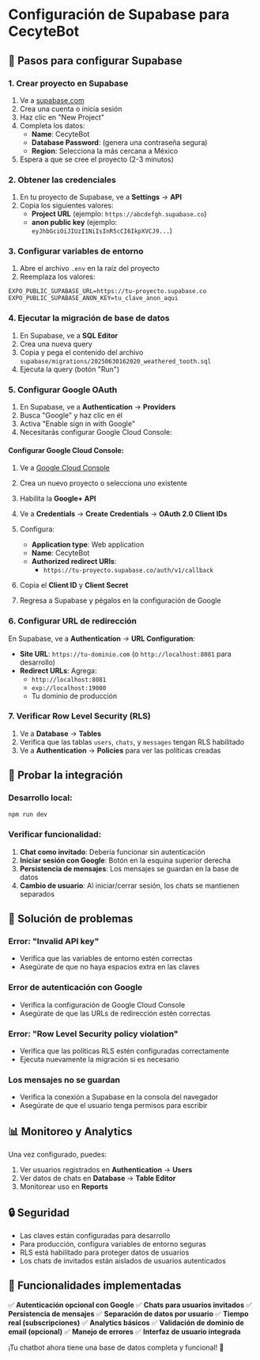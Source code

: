 # Configuración de Supabase para CecyteBot

## 🚀 Pasos para configurar Supabase

### 1. Crear proyecto en Supabase

1. Ve a [supabase.com](https://supabase.com)
2. Crea una cuenta o inicia sesión
3. Haz clic en "New Project"
4. Completa los datos:
   - **Name**: CecyteBot
   - **Database Password**: (genera una contraseña segura)
   - **Region**: Selecciona la más cercana a México
5. Espera a que se cree el proyecto (2-3 minutos)

### 2. Obtener las credenciales

1. En tu proyecto de Supabase, ve a **Settings** → **API**
2. Copia los siguientes valores:
   - **Project URL** (ejemplo: `https://abcdefgh.supabase.co`)
   - **anon public key** (ejemplo: `eyJhbGciOiJIUzI1NiIsInR5cCI6IkpXVCJ9...`)

### 3. Configurar variables de entorno

1. Abre el archivo `.env` en la raíz del proyecto
2. Reemplaza los valores:
```env
EXPO_PUBLIC_SUPABASE_URL=https://tu-proyecto.supabase.co
EXPO_PUBLIC_SUPABASE_ANON_KEY=tu_clave_anon_aqui
```

### 4. Ejecutar la migración de base de datos

1. En Supabase, ve a **SQL Editor**
2. Crea una nueva query
3. Copia y pega el contenido del archivo `supabase/migrations/20250630162020_weathered_tooth.sql`
4. Ejecuta la query (botón "Run")

### 5. Configurar Google OAuth

1. En Supabase, ve a **Authentication** → **Providers**
2. Busca "Google" y haz clic en él
3. Activa "Enable sign in with Google"
4. Necesitarás configurar Google Cloud Console:

#### Configurar Google Cloud Console:

1. Ve a [Google Cloud Console](https://console.cloud.google.com)
2. Crea un nuevo proyecto o selecciona uno existente
3. Habilita la **Google+ API**
4. Ve a **Credentials** → **Create Credentials** → **OAuth 2.0 Client IDs**
5. Configura:
   - **Application type**: Web application
   - **Name**: CecyteBot
   - **Authorized redirect URIs**: 
     - `https://tu-proyecto.supabase.co/auth/v1/callback`

6. Copia el **Client ID** y **Client Secret**
7. Regresa a Supabase y pégalos en la configuración de Google

### 6. Configurar URL de redirección

En Supabase, ve a **Authentication** → **URL Configuration**:
- **Site URL**: `https://tu-dominio.com` (o `http://localhost:8081` para desarrollo)
- **Redirect URLs**: Agrega:
  - `http://localhost:8081`
  - `exp://localhost:19000`
  - Tu dominio de producción

### 7. Verificar Row Level Security (RLS)

1. Ve a **Database** → **Tables**
2. Verifica que las tablas `users`, `chats`, y `messages` tengan RLS habilitado
3. Ve a **Authentication** → **Policies** para ver las políticas creadas

## 🧪 Probar la integración

### Desarrollo local:
```bash
npm run dev
```

### Verificar funcionalidad:
1. **Chat como invitado**: Debería funcionar sin autenticación
2. **Iniciar sesión con Google**: Botón en la esquina superior derecha
3. **Persistencia de mensajes**: Los mensajes se guardan en la base de datos
4. **Cambio de usuario**: Al iniciar/cerrar sesión, los chats se mantienen separados

## 🔧 Solución de problemas

### Error: "Invalid API key"
- Verifica que las variables de entorno estén correctas
- Asegúrate de que no haya espacios extra en las claves

### Error de autenticación con Google
- Verifica la configuración de Google Cloud Console
- Asegúrate de que las URLs de redirección estén correctas

### Error: "Row Level Security policy violation"
- Verifica que las políticas RLS estén configuradas correctamente
- Ejecuta nuevamente la migración si es necesario

### Los mensajes no se guardan
- Verifica la conexión a Supabase en la consola del navegador
- Asegúrate de que el usuario tenga permisos para escribir

## 📊 Monitoreo y Analytics

Una vez configurado, puedes:
1. Ver usuarios registrados en **Authentication** → **Users**
2. Ver datos de chats en **Database** → **Table Editor**
3. Monitorear uso en **Reports**

## 🔒 Seguridad

- Las claves están configuradas para desarrollo
- Para producción, configura variables de entorno seguras
- RLS está habilitado para proteger datos de usuarios
- Los chats de invitados están aislados de usuarios autenticados

## 📱 Funcionalidades implementadas

✅ **Autenticación opcional con Google**
✅ **Chats para usuarios invitados**
✅ **Persistencia de mensajes**
✅ **Separación de datos por usuario**
✅ **Tiempo real (subscripciones)**
✅ **Analytics básicos**
✅ **Validación de dominio de email (opcional)**
✅ **Manejo de errores**
✅ **Interfaz de usuario integrada**

¡Tu chatbot ahora tiene una base de datos completa y funcional! 🎉